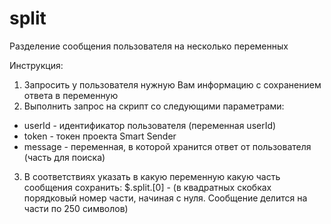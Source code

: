 # split
Разделение сообщения пользователя на несколько переменных


Инструкция:
1. Запросить у пользователя нужную Вам информацию с сохранением ответа в переменную
2. Выполнить запрос на скрипт со следующими параметрами:
  - userId - идентификатор пользователя (переменная userId)
  - token - токен проекта Smart Sender
  - message - переменная, в которой хранится ответ от пользователя (часть для поиска)
3. В соответствиях указать в какую переменную какую часть сообщения сохранить:
  $.split.[0] - (в квадратных скобках порядковый номер части, начиная с нуля. Сообщение делится на части по 250 символов)
